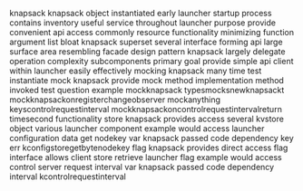 knapsack knapsack object instantiated early launcher startup process contains inventory useful service throughout launcher purpose provide convenient api access commonly resource functionality minimizing function argument list bloat knapsack superset several interface forming api large surface area resembling facade design pattern knapsack largely delegate operation complexity subcomponents primary goal provide simple api client within launcher easily effectively mocking knapsack many time test instantiate mock knapsack provide mock method implementation method invoked test question example mockknapsack typesmocksnewknapsackt mockknapsackonregisterchangeobserver mockanything keyscontrolrequestinterval mockknapsackoncontrolrequestintervalreturn timesecond functionality store knapsack provides access several kvstore object various launcher component example would access launcher configuration data get nodekey var knapsack passed code dependency key err kconfigstoregetbytenodekey flag knapsack provides direct access flag interface allows client store retrieve launcher flag example would access control server request interval var knapsack passed code dependency interval kcontrolrequestinterval